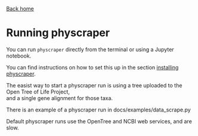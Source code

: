 [Back home](../README.md)

# Running physcraper

You can run `physcraper` directly from the terminal or using a Jupyter notebook.

You can find instructions on how to set this up in the section [installing physcraper](INSTALL.md).


The easist way to start a physcraper run is using a tree uploaded to the Open Tree of Life Project,  
and a single gene alignment for those taxa.

There is an example of a physcraper run in docs/examples/data_scrape.py

Default physcraper runs use the OpenTree and NCBI web services, and are slow.



